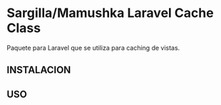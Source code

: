 # Sargilla/Mamushka Laravel Cache Class
Paquete para Laravel que se utiliza para caching de vistas.

## INSTALACION


## USO
